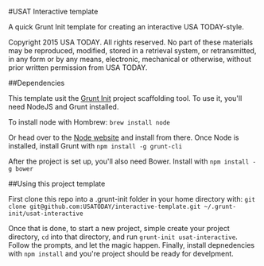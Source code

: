 #USAT Interactive template

A quick Grunt Init template for creating an interactive USA TODAY-style.


Copyright 2015 USA TODAY. All rights reserved. No part of these materials may be reproduced, modified, stored in a retrieval system, or retransmitted, in any form or by any means, electronic, mechanical or otherwise, without prior written permission from USA TODAY.

##Dependencies

This template usit the [Grunt Init](http://gruntjs.com/project-scaffolding) project scaffolding tool. To use it, you'll need NodeJS and Grunt installed.

To install node with Hombrew:
`brew install node`

Or head over to the [Node website](http://nodejs.org/) and install from there.
Once Node is installed, install Grunt with
`npm install -g grunt-cli`

After the project is set up, you'll also need Bower. Install with 
`npm install -g bower`


##Using this project template

First clone this repo into a .grunt-init folder in your home directory with: `git clone git@github.com:USATODAY/interactive-template.git ~/.grunt-init/usat-interactive`

Once that is done, to start a new project, simple create your project directory, `cd` into that directory, and run `grunt-init usat-interactive`. Follow the prompts, and let the magic happen. Finally, install depnedencies with `npm install` and you're project should be ready for develpment. 